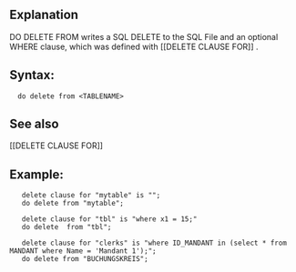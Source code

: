 ## Explanation

DO DELETE FROM writes a SQL DELETE to the SQL File and an optional WHERE clause, which was defined with [[DELETE CLAUSE FOR]] .

## Syntax:

```
  do delete from <TABLENAME> 
```
## See also
   [[DELETE CLAUSE FOR]]

## Example:

```
   delete clause for "mytable" is "";
   do delete from "mytable";

   delete clause for "tbl" is "where x1 = 15;"
   do delete  from "tbl";

   delete clause for "clerks" is "where ID_MANDANT in (select * from MANDANT where Name = 'Mandant 1');";
   do delete from "BUCHUNGSKREIS";
```

